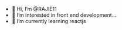 - 👋 Hi, I’m @RAJIE11
- 👀 I’m interested in  front end development...
- 🌱 I’m currently learning reactjs

<!---
RAJIE11/RAJIE11 is a ✨ special ✨ repository because its `README.md` (this file) appears on your GitHub profile.
You can click the Preview link to take a look at your changes.
--->
